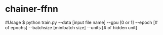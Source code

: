 # chainer-ffnn

#Usage
  $ python train.py --data [input file name] --gpu [0 or 1] --epoch [# of epochs] --batchsize [minibatch size] --units [# of hidden unit]

